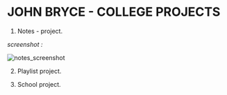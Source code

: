# JOHN BRYCE - COLLEGE PROJECTS

1. Notes - project.

*screenshot :*

![notes_screenshot](https://user-images.githubusercontent.com/40452887/46908836-7ea6ae00-cf31-11e8-919d-d495c88e3510.png)

2. Playlist project.

3. School project.


